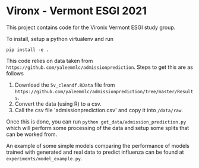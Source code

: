 # Vironx - Vermont ESGI 2021

This project contains code for the Vironix Vermont ESGI study group.

To install, setup a python virtualenv and run
```angular2html
pip install -e .
```

This code relies on data taken from `https://github.com/yaleemmlc/admissionprediction`. Steps to get this are as follows

1. Download the `5v_cleandf.RData` file from `https://github.com/yaleemmlc/admissionprediction/tree/master/Results`.
2. Convert the data (using R) to a csv. 
3. Call the csv file 'admissionprediction.csv' and copy it into `/data/raw`.

Once this is done, you can run `python get_data/admission_prediction.py` which will perform some processing of the data and setup some splits that can be worked from. 

An example of some simple models comparing the performance of models trained with generated and real data to predict influenza can be found at `experiments/model_example.py`.